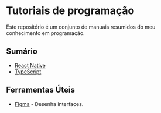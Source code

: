 
# Tutoriais de programação

Este repositório é um conjunto de manuais resumidos do meu conhecimento em programação.

## Sumário
- [React Native](https://github.com/eliaslazcano/tutoriais/blob/master/react-native/1%20-%20resumo.md)
- [TypeScript](https://github.com/eliaslazcano/tutoriais/blob/master/typescript/1%20-%20resumo.md)

## Ferramentas Úteis

- [Figma](https://www.figma.com/) - Desenha interfaces.